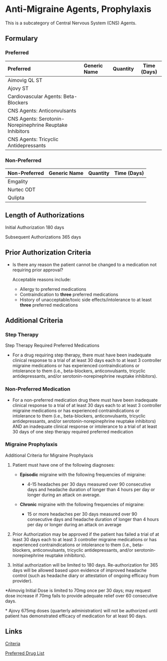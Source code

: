 # Anti-Migraine Agents, Prophylaxis

This is a subcategory of Central Nervous System (CNS) Agents.

## Formulary

### Preferred

| Preferred                                                | Generic Name | Quantity | Time (Days) |
| :------------------------------------------------------- | :----------- | :------: | :---------: |
| Aimovig QL ST                                            |              |          |             |
| Ajovy ST                                                 |              |          |             |
| Cardiovascular Agents: Beta-Blockers                     |              |          |             |
| CNS Agents: Anticonvulsants                              |              |          |             |
| CNS Agents: Serotonin-Norepinephrine Reuptake Inhibitors |              |          |             |
| CNS Agents: Tricyclic Antidepressants                    |              |          |             |

### Non-Preferred

| Non-Preferred | Generic Name | Quantity | Time (Days) |
| :------------ | :----------- | :------: | :---------: |
| Emgality      |              |          |             |
| Nurtec ODT    |              |          |             |
| Qulipta       |              |          |             |

## Length of Authorizations

Initial Authorization 180 days

 Subsequent Authorizations 365 days

## Prior Authorization Criteria

- Is there any reason the patient cannot be changed to a medication not requiring prior approval?

    Acceptable reasons include:

  - Allergy to preferred medications
  - Contraindication to **three** preferred medications
  - History of unacceptable/toxic side effects/intolerance to at least **three** preferred medications

## Additional Criteria

### Step Therapy

Step Therapy Required Preferred Medications

- For a drug requiring step therapy, there must have been inadequate clinical response to a trial of at least 30 days each to at least 3 controller migraine medications or has experienced contraindications or intolerance to them (i.e., beta-blockers, anticonvulsants, tricyclic antidepressants, and/or serotonin-norepinephrine reuptake inhibitors).

### Non-Preferred Medication

- For a non-preferred medication drug there must have been inadequate clinical response to a trial of at least 30 days each to at least 3 controller migraine medications or has experienced contraindications or intolerance to them (i.e., beta-blockers, anticonvulsants, tricyclic antidepressants, and/or serotonin-norepinephrine reuptake inhibitors) AND an inadequate clinical response or intolerance to a trial of at least 30 days of one step therapy required preferred medication

### Migraine Prophylaxis

Additional Criteria for Migraine Prophylaxis

1. Patient must have one of the following diagnoses:

   - **Episodic** migraine with the following frequencies of migraine:
      - 4-15 headaches per 30 days measured over 90 consecutive days and headache duration of longer than 4 hours per day or longer during an attack on average.

    - **Chronic** migraine with the following frequencies of migraine:
        - 15 or more headaches per 30 days measured over 90 consecutive days and headache duration of longer than 4 hours per day or longer during an attack on average

2. Prior Authorization may be approved if the patient has failed a trial of at least 30 days each to at least 3 controller migraine medications or has experienced contraindications or intolerance to them (i.e., beta-blockers, anticonvulsants, tricyclic antidepressants, and/or serotonin-norepinephrine reuptake inhibitors).
3. Initial authorization will be limited to 180 days. Re-authorization for 365 days will be allowed based upon evidence of improved headache control (such as headache diary or attestation of ongoing efficacy from provider).

\*Aimovig Initial Dose is limited to 70mg once per 30 days; may request dose increase if 70mg fails to provide adequate relief over 60 consecutive days.

\* Ajovy 675mg doses (quarterly administration) will not be authorized until patient has demonstrated efficacy of medication for at least 90 days.

## Links

[Criteria](https://pharmacy.medicaid.ohio.gov/sites/default/files/20221001_UPDL_Criteria_APPROVED.pdf#page=25)

[Preferred Drug List](https://pharmacy.medicaid.ohio.gov/sites/default/files/20221001_UPDL_APPROVED_.pdf#page=13)
